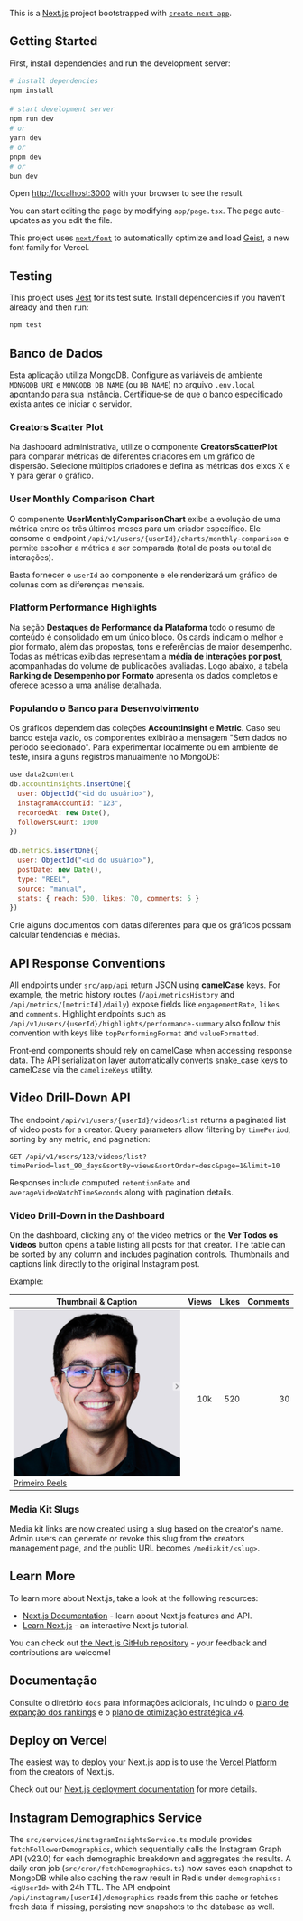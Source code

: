 This is a [Next.js](https://nextjs.org) project bootstrapped with [`create-next-app`](https://nextjs.org/docs/app/api-reference/cli/create-next-app).

## Getting Started

First, install dependencies and run the development server:

```bash
# install dependencies
npm install

# start development server
npm run dev
# or
yarn dev
# or
pnpm dev
# or
bun dev
```

Open [http://localhost:3000](http://localhost:3000) with your browser to see the result.

You can start editing the page by modifying `app/page.tsx`. The page auto-updates as you edit the file.

This project uses [`next/font`](https://nextjs.org/docs/app/building-your-application/optimizing/fonts) to automatically optimize and load [Geist](https://vercel.com/font), a new font family for Vercel.

## Testing

This project uses [Jest](https://jestjs.io/) for its test suite.
Install dependencies if you haven't already and then run:

```bash
npm test
```

## Banco de Dados

Esta aplicação utiliza MongoDB. Configure as variáveis de ambiente `MONGODB_URI` e `MONGODB_DB_NAME` (ou `DB_NAME`) no arquivo `.env.local` apontando para sua instância. Certifique‑se de que o banco especificado exista antes de iniciar o servidor.

### Creators Scatter Plot

Na dashboard administrativa, utilize o componente **CreatorsScatterPlot** para comparar métricas de diferentes criadores em um gráfico de dispersão.
Selecione múltiplos criadores e defina as métricas dos eixos X e Y para gerar o gráfico.

### User Monthly Comparison Chart

O componente **UserMonthlyComparisonChart** exibe a evolução de uma métrica entre os três últimos meses para um criador específico.
Ele consome o endpoint `/api/v1/users/{userId}/charts/monthly-comparison` e permite escolher a métrica a ser comparada (total de posts ou total de interações).

Basta fornecer o `userId` ao componente e ele renderizará um gráfico de colunas com as diferenças mensais.

### Platform Performance Highlights

Na seção **Destaques de Performance da Plataforma** todo o resumo de conteúdo é consolidado em um único bloco. Os cards indicam o melhor e pior formato, além das propostas, tons e referências de maior desempenho. Todas as métricas exibidas representam a **média de interações por post**, acompanhadas do volume de publicações avaliadas. Logo abaixo, a tabela **Ranking de Desempenho por Formato** apresenta os dados completos e oferece acesso a uma análise detalhada.

### Populando o Banco para Desenvolvimento

Os gráficos dependem das coleções **AccountInsight** e **Metric**. Caso seu banco esteja vazio, os componentes exibirão a mensagem "Sem dados no período selecionado". Para experimentar localmente ou em ambiente de teste, insira alguns registros manualmente no MongoDB:

```javascript
use data2content
db.accountinsights.insertOne({
  user: ObjectId("<id do usuário>"),
  instagramAccountId: "123",
  recordedAt: new Date(),
  followersCount: 1000
})

db.metrics.insertOne({
  user: ObjectId("<id do usuário>"),
  postDate: new Date(),
  type: "REEL",
  source: "manual",
  stats: { reach: 500, likes: 70, comments: 5 }
})
```

Crie alguns documentos com datas diferentes para que os gráficos possam calcular tendências e médias.

## API Response Conventions

All endpoints under `src/app/api` return JSON using **camelCase** keys. For example,
the metric history routes (`/api/metricsHistory` and `/api/metrics/[metricId]/daily`)
expose fields like `engagementRate`, `likes` and `comments`. Highlight endpoints
such as `/api/v1/users/{userId}/highlights/performance-summary` also follow this
convention with keys like `topPerformingFormat` and `valueFormatted`.

Front‑end components should rely on camelCase when accessing response data. The
API serialization layer automatically converts snake\_case keys to camelCase via
the `camelizeKeys` utility.

## Video Drill-Down API

The endpoint `/api/v1/users/{userId}/videos/list` returns a paginated list of video posts for a creator. Query parameters allow filtering by `timePeriod`, sorting by any metric, and pagination:

```http
GET /api/v1/users/123/videos/list?timePeriod=last_90_days&sortBy=views&sortOrder=desc&page=1&limit=10
```

Responses include computed `retentionRate` and `averageVideoWatchTimeSeconds` along with pagination details.

### Video Drill-Down in the Dashboard

On the dashboard, clicking any of the video metrics or the **Ver Todos os Vídeos** button opens a table listing all posts for that creator. The table can be sorted by any column and includes pagination controls. Thumbnails and captions link directly to the original Instagram post.

Example:

| Thumbnail & Caption | Views | Likes | Comments |
|---------------------|------:|------:|---------:|
| ![thumb](public/images/default-profile.png) [Primeiro Reels](https://instagram.com/p/abc123) | 10k | 520 | 30 |

### Media Kit Slugs

Media kit links are now created using a slug based on the creator's name.
Admin users can generate or revoke this slug from the creators management page, and
the public URL becomes `/mediakit/<slug>`.



## Learn More

To learn more about Next.js, take a look at the following resources:

- [Next.js Documentation](https://nextjs.org/docs) - learn about Next.js features and API.
- [Learn Next.js](https://nextjs.org/learn) - an interactive Next.js tutorial.

You can check out [the Next.js GitHub repository](https://github.com/vercel/next.js) - your feedback and contributions are welcome!

## Documentação

Consulte o diretório `docs` para informações adicionais, incluindo o [plano de expanção dos rankings](docs/ranking-expansion.md) e o [plano de otimização estratégica v4](docs/plano-de-otimizacao-estrategica-v4.md).


## Deploy on Vercel

The easiest way to deploy your Next.js app is to use the [Vercel Platform](https://vercel.com/new?utm_medium=default-template&filter=next.js&utm_source=create-next-app&utm_campaign=create-next-app-readme) from the creators of Next.js.

Check out our [Next.js deployment documentation](https://nextjs.org/docs/app/building-your-application/deploying) for more details.

## Instagram Demographics Service

The `src/services/instagramInsightsService.ts` module provides `fetchFollowerDemographics`, which sequentially calls the Instagram Graph API (v23.0) for each demographic breakdown and aggregates the results. A daily cron job (`src/cron/fetchDemographics.ts`) now saves each snapshot to MongoDB while also caching the raw result in Redis under `demographics:<igUserId>` with 24h TTL. The API endpoint `/api/instagram/[userId]/demographics` reads from this cache or fetches fresh data if missing, persisting new snapshots to the database as well.
